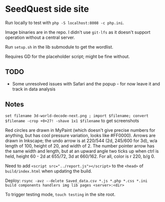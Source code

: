 # SeedQuest side site

Run locally to test with `php -S localhost:8008 -c php.ini`.

Image binaries are in the repo. I didn't use `git-lfs` as it doesn't support operation without a central server.

Run `setup.sh` in the lib submodule to get the wordlist.

Requires GD for the placeholder script; might be fine without.

## TODO

* Some unresolved issues with Safari and the popup - for now leave it and track in data analysis

## Notes

`set filename 3d-world-decode-next.png ; import $filename; convert $filename -crop +0+27! -shave 1x1 $filename` to get screenshots

Red circles are drawn in MyPaint (which doesn't give precise numbers for anything, but has cool pressure variation, looks like #FF0000). Arrows are drawn in Inkscape; the undo arrow is at 220/544 (2d, 245/600 for 3d), w/a length of 100, height of 20, and width of 2. The number pointer arrow has the same width and length, but at an upward angle two ticks up when ctrl is held, height 60 - 2d at 655/72, 3d at 660/162. For all, color is r 220, b/g 0.

Need to add `<script src="../report.js"></script>` to the `<head>` of `build/index.html` when updating the build.

Deploy: `rsync -avz --delete Saved_data.csv *.js *.php *.css *.ini build components handlers img lib pages <server>:<dir>`

To trigger testing mode, `touch testing` in the site root.
